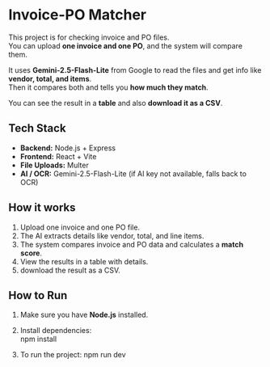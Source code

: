 # Invoice-PO Matcher

This project is for checking invoice and PO files.  
You can upload **one invoice and one PO**, and the system will compare them.  

It uses **Gemini-2.5-Flash-Lite** from Google to read the files and get info like **vendor, total, and items**.  
Then it compares both and tells you **how much they match**.

You can see the result in a **table** and also **download it as a CSV**.

## Tech Stack
- **Backend:** Node.js + Express  
- **Frontend:** React + Vite  
- **File Uploads:** Multer  
- **AI / OCR:** Gemini-2.5-Flash-Lite (if AI key not available, falls back to OCR)  

## How it works
1. Upload one invoice and one PO file.  
2. The AI extracts details like vendor, total, and line items.  
3. The system compares invoice and PO data and calculates a **match score**.  
4. View the results in a table with details.  
5. download the result as a CSV.  

## How to Run
1. Make sure you have **Node.js** installed.  
2. Install dependencies:  
   npm install
   
4. To run the project:
   npm run dev
